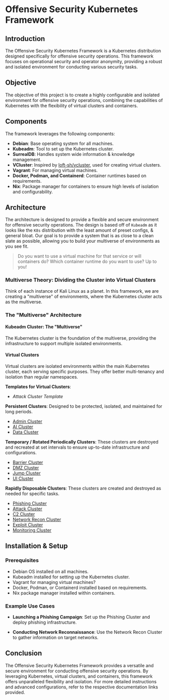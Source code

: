# Offensive Security Kubernetes Framework

## Introduction

The Offensive Security Kubernetes Framework is a Kubernetes distribution designed specifically for offensive security operations. This framework focuses on operational security and operator anonymity, providing a robust and isolated environment for conducting various security tasks.

## Objective

The objective of this project is to create a highly configurable and isolated environment for offensive security operations, combining the capabilities of Kubernetes with the flexibility of virtual clusters and containers.

## Components

The framework leverages the following components:

- **Debian**: Base operating system for all machines.
- **Kubeadm**: Tool to set up the Kubernetes cluster.
- **SurrealDB**: Handles system wide information & knowledge management. 
- **VCluster**: Inspired by [loft-sh/vcluster](https://github.com/loft-sh/vcluster), used for creating virtual clusters.
- **Vagrant**: For managing virtual machines.
- **Docker, Podman, and Containerd**: Container runtimes based on requirements.
- **Nix**: Package manager for containers to ensure high levels of isolation and configurability.

## Architecture

The architecture is designed to provide a flexible and secure environment for offensive security operations. The design is based off of `Kubeadm` as it looks like the `K8s` distribution with the least amount of preset configs, & general bloat. Our goal is to provide a system that is as close to a clean slate as possible, allowing you to build your multiverse of environments as you see fit.

> Do you want to use a virtual machine for that service or will containers do? Which container runtime do you want to use? Up to you! 
>

### Multiverse Theory: Dividing the Cluster into Virtual Clusters

Think of each instance of Kali Linux as a planet. In this framework, we are creating a "multiverse" of environments, where the Kubernetes cluster acts as the multiverse.

### The "Multiverse" Architecture

#### Kubeadm Cluster: The "Multiverse"

The Kubernetes cluster is the foundation of the multiverse, providing the infrastructure to support multiple isolated environments.

#### Virtual Clusters

Virtual clusters are isolated environments within the main Kubernetes cluster, each serving specific purposes. They offer better multi-tenancy and isolation than regular namespaces.

**Templates for Virtual Clusters**:
- *Attack Cluster Template*


**Persistent Clusters**: Designed to be protected, isolated, and maintained for long periods.
- [Admin Cluster](docs/vclusters/Admin-Cluster.md)
- [AI Cluster](docs/vclusters/AI-Cluster.md)
- [Data Cluster](docs/vclusters/Data-Cluster.md)

**Temporary / Rotated Periodically Clusters**: These clusters are destroyed and recreated at set intervals to ensure up-to-date infrastructure and configurations.
- [Barrier Cluster](docs/vclusters/Barrier-Cluster.md)
- [DMZ Cluster](docs/vclusters/DMZ-Cluster.md)
- [Jump Cluster](docs/vclusters/Jump-Cluster.md)
- [UI Cluster](docs/vclusters/UI-Cluster.md)

**Rapidly Disposable Clusters**: These clusters are created and destroyed as needed for specific tasks.
- [Phishing Cluster](docs/vclusters/Phishing-Cluster.md)
- [Attack Cluster](docs/vclusters/Attack-Cluster.md)
- [C2 Cluster](docs/vclusters/C2-Cluster.md)
- [Network Recon Cluster](docs/vclusters/Recon-Cluster.md)
- [Exploit Cluster](docs/vclusters/Exploit-Cluster.md)
- [Monitoring Cluster](docs/vclusters/Monitoring-Cluster.md)

## Installation & Setup

### Prerequisites

- Debian OS installed on all machines.
- Kubeadm installed for setting up the Kubernetes cluster.
- Vagrant for managing virtual machines?
- Docker, Podman, or Containerd installed based on requirements.
- Nix package manager installed within containers.



### Example Use Cases

- **Launching a Phishing Campaign**:
  Set up the Phishing Cluster and deploy phishing infrastructure.

- **Conducting Network Reconnaissance**:
  Use the Network Recon Cluster to gather information on target networks.

## Conclusion

The Offensive Security Kubernetes Framework provides a versatile and secure environment for conducting offensive security operations. By leveraging Kubernetes, virtual clusters, and containers, this framework offers unparalleled flexibility and isolation. For more detailed instructions and advanced configurations, refer to the respective documentation links provided.